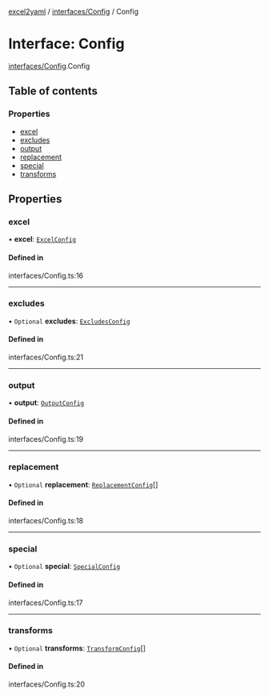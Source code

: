 [excel2yaml](../README.md) / [interfaces/Config](../modules/interfaces_Config.md) / Config

# Interface: Config

[interfaces/Config](../modules/interfaces_Config.md).Config

## Table of contents

### Properties

- [excel](interfaces_Config.Config.md#excel)
- [excludes](interfaces_Config.Config.md#excludes)
- [output](interfaces_Config.Config.md#output)
- [replacement](interfaces_Config.Config.md#replacement)
- [special](interfaces_Config.Config.md#special)
- [transforms](interfaces_Config.Config.md#transforms)

## Properties

### excel

• **excel**: [`ExcelConfig`](interfaces_ExcelConfig.ExcelConfig.md)

#### Defined in

interfaces/Config.ts:16

___

### excludes

• `Optional` **excludes**: [`ExcludesConfig`](interfaces_ExcludesConfig.ExcludesConfig.md)

#### Defined in

interfaces/Config.ts:21

___

### output

• **output**: [`OutputConfig`](interfaces_OutputConfig.OutputConfig.md)

#### Defined in

interfaces/Config.ts:19

___

### replacement

• `Optional` **replacement**: [`ReplacementConfig`](interfaces_ReplacementConfig.ReplacementConfig.md)[]

#### Defined in

interfaces/Config.ts:18

___

### special

• `Optional` **special**: [`SpecialConfig`](interfaces_SpecialConfig.SpecialConfig.md)

#### Defined in

interfaces/Config.ts:17

___

### transforms

• `Optional` **transforms**: [`TransformConfig`](interfaces_TransformConfig.TransformConfig.md)[]

#### Defined in

interfaces/Config.ts:20
